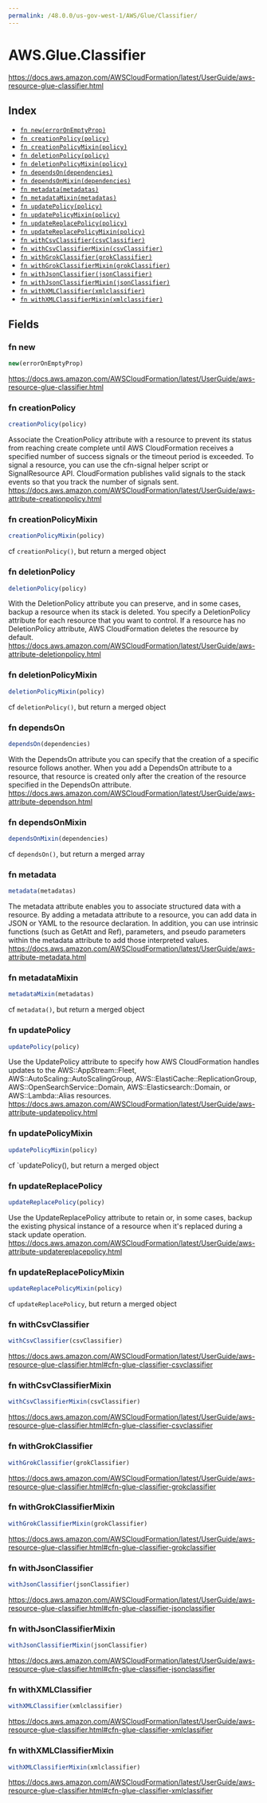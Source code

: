 ```yaml
---
permalink: /48.0.0/us-gov-west-1/AWS/Glue/Classifier/
---
```


# AWS.Glue.Classifier

https://docs.aws.amazon.com/AWSCloudFormation/latest/UserGuide/aws-resource-glue-classifier.html

## Index

* [`fn new(errorOnEmptyProp)`](#fn-new)
* [`fn creationPolicy(policy)`](#fn-creationpolicy)
* [`fn creationPolicyMixin(policy)`](#fn-creationpolicymixin)
* [`fn deletionPolicy(policy)`](#fn-deletionpolicy)
* [`fn deletionPolicyMixin(policy)`](#fn-deletionpolicymixin)
* [`fn dependsOn(dependencies)`](#fn-dependson)
* [`fn dependsOnMixin(dependencies)`](#fn-dependsonmixin)
* [`fn metadata(metadatas)`](#fn-metadata)
* [`fn metadataMixin(metadatas)`](#fn-metadatamixin)
* [`fn updatePolicy(policy)`](#fn-updatepolicy)
* [`fn updatePolicyMixin(policy)`](#fn-updatepolicymixin)
* [`fn updateReplacePolicy(policy)`](#fn-updatereplacepolicy)
* [`fn updateReplacePolicyMixin(policy)`](#fn-updatereplacepolicymixin)
* [`fn withCsvClassifier(csvClassifier)`](#fn-withcsvclassifier)
* [`fn withCsvClassifierMixin(csvClassifier)`](#fn-withcsvclassifiermixin)
* [`fn withGrokClassifier(grokClassifier)`](#fn-withgrokclassifier)
* [`fn withGrokClassifierMixin(grokClassifier)`](#fn-withgrokclassifiermixin)
* [`fn withJsonClassifier(jsonClassifier)`](#fn-withjsonclassifier)
* [`fn withJsonClassifierMixin(jsonClassifier)`](#fn-withjsonclassifiermixin)
* [`fn withXMLClassifier(xmlclassifier)`](#fn-withxmlclassifier)
* [`fn withXMLClassifierMixin(xmlclassifier)`](#fn-withxmlclassifiermixin)

## Fields

### fn new

```ts
new(errorOnEmptyProp)
```

https://docs.aws.amazon.com/AWSCloudFormation/latest/UserGuide/aws-resource-glue-classifier.html

### fn creationPolicy

```ts
creationPolicy(policy)
```

Associate the CreationPolicy attribute with a resource to prevent its status from reaching create complete until AWS CloudFormation receives a specified number of success signals or the timeout period is exceeded. To signal a resource, you can use the cfn-signal helper script or SignalResource API. CloudFormation publishes valid signals to the stack events so that you track the number of signals sent. 
https://docs.aws.amazon.com/AWSCloudFormation/latest/UserGuide/aws-attribute-creationpolicy.html

### fn creationPolicyMixin

```ts
creationPolicyMixin(policy)
```

cf `creationPolicy()`, but return a merged object

### fn deletionPolicy

```ts
deletionPolicy(policy)
```

With the DeletionPolicy attribute you can preserve, and in some cases, backup a resource when its stack is deleted. You specify a DeletionPolicy attribute for each resource that you want to control. If a resource has no DeletionPolicy attribute, AWS CloudFormation deletes the resource by default. 
https://docs.aws.amazon.com/AWSCloudFormation/latest/UserGuide/aws-attribute-deletionpolicy.html

### fn deletionPolicyMixin

```ts
deletionPolicyMixin(policy)
```

cf `deletionPolicy()`, but return a merged object

### fn dependsOn

```ts
dependsOn(dependencies)
```

With the DependsOn attribute you can specify that the creation of a specific resource follows another. When you add a DependsOn attribute to a resource, that resource is created only after the creation of the resource specified in the DependsOn attribute. 
https://docs.aws.amazon.com/AWSCloudFormation/latest/UserGuide/aws-attribute-dependson.html

### fn dependsOnMixin

```ts
dependsOnMixin(dependencies)
```

cf `dependsOn()`, but return a merged array

### fn metadata

```ts
metadata(metadatas)
```

The metadata attribute enables you to associate structured data with a resource. By adding a metadata attribute to a resource, you can add data in JSON or YAML to the resource declaration. In addition, you can use intrinsic functions (such as GetAtt and Ref), parameters, and pseudo parameters within the metadata attribute to add those interpreted values. 
https://docs.aws.amazon.com/AWSCloudFormation/latest/UserGuide/aws-attribute-metadata.html

### fn metadataMixin

```ts
metadataMixin(metadatas)
```

cf `metadata()`, but return a merged object

### fn updatePolicy

```ts
updatePolicy(policy)
```

Use the UpdatePolicy attribute to specify how AWS CloudFormation handles updates to the AWS::AppStream::Fleet, AWS::AutoScaling::AutoScalingGroup, AWS::ElastiCache::ReplicationGroup, AWS::OpenSearchService::Domain, AWS::Elasticsearch::Domain, or AWS::Lambda::Alias resources. 
https://docs.aws.amazon.com/AWSCloudFormation/latest/UserGuide/aws-attribute-updatepolicy.html

### fn updatePolicyMixin

```ts
updatePolicyMixin(policy)
```

cf `updatePolicy(), but return a merged object

### fn updateReplacePolicy

```ts
updateReplacePolicy(policy)
```

Use the UpdateReplacePolicy attribute to retain or, in some cases, backup the existing physical instance of a resource when it's replaced during a stack update operation. 
https://docs.aws.amazon.com/AWSCloudFormation/latest/UserGuide/aws-attribute-updatereplacepolicy.html

### fn updateReplacePolicyMixin

```ts
updateReplacePolicyMixin(policy)
```

cf `updateReplacePolicy`, but return a merged object

### fn withCsvClassifier

```ts
withCsvClassifier(csvClassifier)
```

https://docs.aws.amazon.com/AWSCloudFormation/latest/UserGuide/aws-resource-glue-classifier.html#cfn-glue-classifier-csvclassifier

### fn withCsvClassifierMixin

```ts
withCsvClassifierMixin(csvClassifier)
```

https://docs.aws.amazon.com/AWSCloudFormation/latest/UserGuide/aws-resource-glue-classifier.html#cfn-glue-classifier-csvclassifier

### fn withGrokClassifier

```ts
withGrokClassifier(grokClassifier)
```

https://docs.aws.amazon.com/AWSCloudFormation/latest/UserGuide/aws-resource-glue-classifier.html#cfn-glue-classifier-grokclassifier

### fn withGrokClassifierMixin

```ts
withGrokClassifierMixin(grokClassifier)
```

https://docs.aws.amazon.com/AWSCloudFormation/latest/UserGuide/aws-resource-glue-classifier.html#cfn-glue-classifier-grokclassifier

### fn withJsonClassifier

```ts
withJsonClassifier(jsonClassifier)
```

https://docs.aws.amazon.com/AWSCloudFormation/latest/UserGuide/aws-resource-glue-classifier.html#cfn-glue-classifier-jsonclassifier

### fn withJsonClassifierMixin

```ts
withJsonClassifierMixin(jsonClassifier)
```

https://docs.aws.amazon.com/AWSCloudFormation/latest/UserGuide/aws-resource-glue-classifier.html#cfn-glue-classifier-jsonclassifier

### fn withXMLClassifier

```ts
withXMLClassifier(xmlclassifier)
```

https://docs.aws.amazon.com/AWSCloudFormation/latest/UserGuide/aws-resource-glue-classifier.html#cfn-glue-classifier-xmlclassifier

### fn withXMLClassifierMixin

```ts
withXMLClassifierMixin(xmlclassifier)
```

https://docs.aws.amazon.com/AWSCloudFormation/latest/UserGuide/aws-resource-glue-classifier.html#cfn-glue-classifier-xmlclassifier